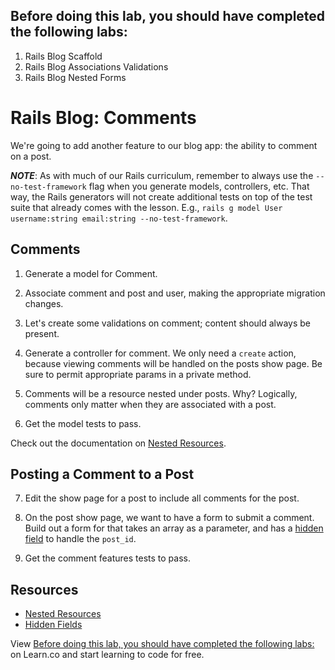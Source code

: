 ## Before doing this lab, you should have completed the following labs:
1. Rails Blog Scaffold
2. Rails Blog Associations Validations
3. Rails Blog Nested Forms

# Rails Blog: Comments

We're going to add another feature to our blog app: the ability to comment on a post.

***NOTE***: As with much of our Rails curriculum, remember to always use the `--no-test-framework` flag when you generate models, controllers, etc. That way, the Rails generators will not create additional tests on top of the test suite that already comes with the lesson. E.g., `rails g model User username:string email:string --no-test-framework`.

## Comments

1. Generate a model for Comment.
2. Associate comment and post and user, making the appropriate migration changes.
3. Let's create some validations on comment; content should always be present.
4. Generate a controller for comment. We only need a `create` action, because viewing comments will be handled on the posts show page. Be sure to permit appropriate params in a private method.
5. Comments will be a resource nested under posts. Why? Logically, comments only matter when they are associated with a post.

6. Get the model tests to pass.

Check out the documentation on [Nested Resources](http://guides.rubyonrails.org/routing.html#nested-resources).

## Posting a Comment to a Post

7. Edit the show page for a post to include all comments for the post.
8. On the post show page, we want to have a form to submit a comment. Build out a form for that takes an array as a parameter, and has a [hidden field](http://apidock.com/rails/ActionView/Helpers/FormHelper/hidden_field) to handle the `post_id`.

9. Get the comment features tests to pass.


## Resources

* [Nested Resources](http://guides.rubyonrails.org/routing.html#nested-resources)
* [Hidden Fields](http://apidock.com/rails/ActionView/Helpers/FormHelper/hidden_field)

<p data-visibility='hidden'>View <a href='https://learn.co/lessons/rails-blog-nested-resources' title='Before doing this lab, you should have completed the following labs:'>Before doing this lab, you should have completed the following labs:</a> on Learn.co and start learning to code for free.</p>
